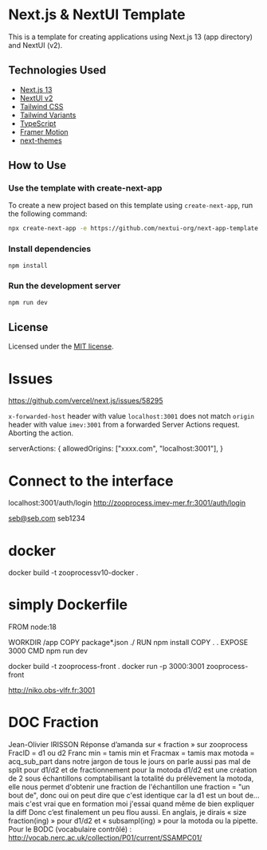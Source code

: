 # Next.js & NextUI Template

This is a template for creating applications using Next.js 13 (app directory) and NextUI (v2).

## Technologies Used

- [Next.js 13](https://nextjs.org/docs/getting-started)
- [NextUI v2](https://nextui.org/)
- [Tailwind CSS](https://tailwindcss.com/)
- [Tailwind Variants](https://tailwind-variants.org)
- [TypeScript](https://www.typescriptlang.org/)
- [Framer Motion](https://www.framer.com/motion/)
- [next-themes](https://github.com/pacocoursey/next-themes)

## How to Use


### Use the template with create-next-app

To create a new project based on this template using `create-next-app`, run the following command:

```bash
npx create-next-app -e https://github.com/nextui-org/next-app-template
```

### Install dependencies

```bash
npm install
```

### Run the development server

```bash
npm run dev
```

## License

Licensed under the [MIT license](https://github.com/nextui-org/next-app-template/blob/main/LICENSE).



# Issues

https://github.com/vercel/next.js/issues/58295

`x-forwarded-host` header with value `localhost:3001` does not match `origin` header with value `imev:3001` from a forwarded Server Actions request. Aborting the action.


serverActions: { allowedOrigins: ["xxxx.com", "localhost:3001"], }


# Connect to the interface

localhost:3001/auth/login
http://zooprocess.imev-mer.fr:3001/auth/login


seb@seb.com
seb1234


# docker 

docker build -t zooprocessv10-docker .










# simply Dockerfile

FROM node:18
  
WORKDIR /app
COPY package*.json ./
RUN npm install
COPY . .
EXPOSE 3000
CMD npm run dev


docker build -t zooprocess-front .
docker run -p 3000:3001 zooprocess-front

http://niko.obs-vlfr.fr:3001




# DOC Fraction
Jean-Olivier IRISSON
Réponse d’amanda sur « fraction »
sur zooprocess  FracID = d1 ou d2 Franc min = tamis min et Fracmax = tamis max
motoda = acq_sub_part
dans notre jargon de tous le jours on parle aussi pas mal de split pour d1/d2 et de fractionnement pour la motoda
d1/d2 est une création de 2 sous échantillons comptabilisant la totalité du prélèvement
la motoda, elle nous permet d'obtenir une fraction de l'échantillon
une fraction = "un bout de", donc oui on peut dire que c'est identique car la d1 est un bout de... mais c'est vrai que en formation moi j'essai quand même de bien expliquer la diff
Donc c’est finalement un peu flou aussi.
En anglais, je dirais « size fraction(ing) » pour d1/d2 et « subsampl(ing) » pour la motoda ou la pipette.
Pour le BODC (vocabulaire contrôlé) : http://vocab.nerc.ac.uk/collection/P01/current/SSAMPC01/